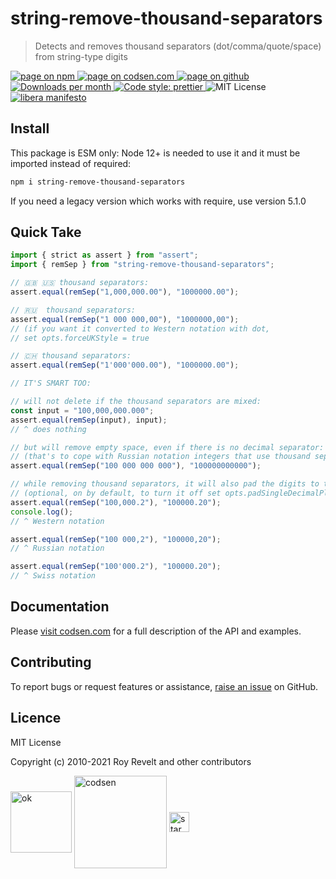 # string-remove-thousand-separators

> Detects and removes thousand separators (dot/comma/quote/space) from string-type digits

<div class="package-badges">
  <a href="https://www.npmjs.com/package/string-remove-thousand-separators" rel="nofollow noreferrer noopener">
    <img src="https://img.shields.io/badge/-npm-blue?style=flat-square" alt="page on npm">
  </a>
  <a href="https://codsen.com/os/string-remove-thousand-separators" rel="nofollow noreferrer noopener">
    <img src="https://img.shields.io/badge/-codsen-blue?style=flat-square" alt="page on codsen.com">
  </a>
  <a href="https://github.com/codsen/codsen/tree/main/packages/string-remove-thousand-separators" rel="nofollow noreferrer noopener">
    <img src="https://img.shields.io/badge/-github-blue?style=flat-square" alt="page on github">
  </a>
  <a href="https://npmcharts.com/compare/string-remove-thousand-separators?interval=30" rel="nofollow noreferrer noopener" target="_blank">
    <img src="https://img.shields.io/npm/dm/string-remove-thousand-separators.svg?style=flat-square" alt="Downloads per month">
  </a>
  <a href="https://prettier.io" rel="nofollow noreferrer noopener" target="_blank">
    <img src="https://img.shields.io/badge/code_style-prettier-brightgreen.svg?style=flat-square" alt="Code style: prettier">
  </a>
  <img src="https://img.shields.io/badge/licence-MIT-brightgreen.svg?style=flat-square" alt="MIT License">
  <a href="https://liberamanifesto.com" rel="nofollow noreferrer noopener" target="_blank">
    <img src="https://img.shields.io/badge/libera-manifesto-lightgrey.svg?style=flat-square" alt="libera manifesto">
  </a>
</div>

## Install

This package is ESM only: Node 12+ is needed to use it and it must be imported instead of required:

```bash
npm i string-remove-thousand-separators
```

If you need a legacy version which works with require, use version 5.1.0

## Quick Take

```js
import { strict as assert } from "assert";
import { remSep } from "string-remove-thousand-separators";

// 🇬🇧 🇺🇸 thousand separators:
assert.equal(remSep("1,000,000.00"), "1000000.00");

// 🇷🇺  thousand separators:
assert.equal(remSep("1 000 000,00"), "1000000,00");
// (if you want it converted to Western notation with dot,
// set opts.forceUKStyle = true

// 🇨🇭 thousand separators:
assert.equal(remSep("1'000'000.00"), "1000000.00");

// IT'S SMART TOO:

// will not delete if the thousand separators are mixed:
const input = "100,000,000.000";
assert.equal(remSep(input), input);
// ^ does nothing

// but will remove empty space, even if there is no decimal separator:
// (that's to cope with Russian notation integers that use thousand separators)
assert.equal(remSep("100 000 000 000"), "100000000000");

// while removing thousand separators, it will also pad the digits to two decimal places
// (optional, on by default, to turn it off set opts.padSingleDecimalPlaceNumbers to `false`):
assert.equal(remSep("100,000.2"), "100000.20");
console.log();
// ^ Western notation

assert.equal(remSep("100 000,2"), "100000,20");
// ^ Russian notation

assert.equal(remSep("100'000.2"), "100000.20");
// ^ Swiss notation
```

## Documentation

Please [visit codsen.com](https://codsen.com/os/string-remove-thousand-separators/) for a full description of the API and examples.

## Contributing

To report bugs or request features or assistance, [raise an issue](https://github.com/codsen/codsen/issues/new/choose) on GitHub.

## Licence

MIT License

Copyright (c) 2010-2021 Roy Revelt and other contributors

<img src="https://codsen.com/images/png-codsen-ok.png" width="98" alt="ok" align="center"> <img src="https://codsen.com/images/png-codsen-1.png" width="148" alt="codsen" align="center"> <img src="https://codsen.com/images/png-codsen-star-small.png" width="32" alt="star" align="center">

